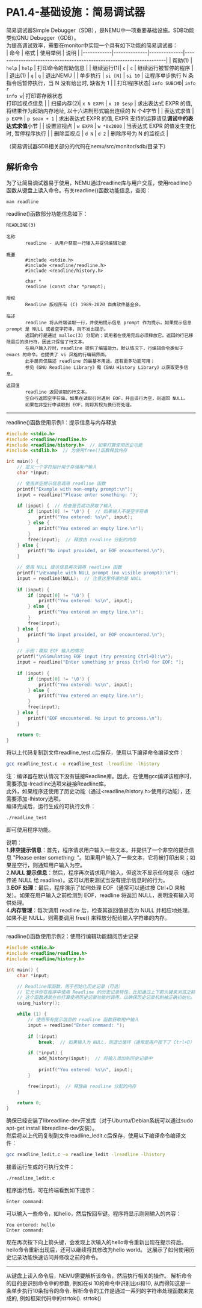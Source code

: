 # PA1.4-基础设施：简易调试器
简易调试器Simple Debugger（SDB），是NEMU中一项重要基础设施。SDB功能类似GNU Debugger（GDB）。  
为提高调试效率，需要在monitor中实现一个具有如下功能的简易调试器：  
| 命令       | 格式         | 使用举例     | 说明                                                                 |
|------------|--------------|--------------|----------------------------------------------------------------------|
| 帮助(1)    | `help`       | `help`       | 打印命令的帮助信息                                                   |
| 继续运行(1)| `c`          | `c`          | 继续运行被暂停的程序                                                 |
| 退出(1)    | `q`          | `q`          | 退出NEMU                                                             |
| 单步执行   | `si [N]`     | `si 10`      | 让程序单步执行 N 条指令后暂停执行，当 N 没有给出时, 缺省为 1           |
| 打印程序状态| `info SUBCMD`| `info r`<br>`info w`| 打印寄存器状态<br>打印监视点信息                                     |
| 扫描内存(2)| `x N EXPR`   | `x 10 $esp`  | 求出表达式 EXPR 的值, 将结果作为起始内存地址, 以十六进制形式输出连续的 N 个4字节 |
| 表达式求值 | `p EXPR`     | `p $eax + 1` | 求出表达式 EXPR 的值, EXPR 支持的运算请见**调试中的表达式求值**小节     |
| 设置监视点 | `w EXPR`     | `w *0x2000`  | 当表达式 EXPR 的值发生变化时, 暂停程序执行                           |
| 删除监视点 | `d N`        | `d 2`        | 删除序号为 N 的监视点                                                |

（简易调试器SDB相关部分的代码在nemu/src/monitor/sdb/目录下）
## 解析命令
为了让简易调试器易于使用，NEMU通过readline库与用户交互，使用readline()函数从键盘上读入命令。有关readline()函数功能信息，查阅：  
```
man readline
```  
readline()函数部分功能信息如下：  
```man
READLINE(3)

名称
       readline - 从用户获取一行输入并提供编辑功能

概要
       #include <stdio.h>
       #include <readline/readline.h>
       #include <readline/history.h>

       char *
       readline (const char *prompt);

版权
       Readline 版权所有 (C) 1989-2020 自由软件基金会。

描述
       readline 将从终端读取一行，并使用提示信息 prompt 作为提示。如果提示信息 prompt 是 NULL 或者空字符串，则不发出提示。
       返回的行是通过 malloc(3) 分配的；调用者在使用完后必须释放它。返回的行已移除最后的换行符，因此只保留了行文本。
       在用户输入行时，readline 提供了编辑能力。默认情况下，行编辑命令类似于 emacs 的命令。也提供了 vi 风格的行编辑界面。
       此手册页仅描述 readline 的最基本用途。还有更多功能可用；
       参见《GNU Readline Library》和《GNU History Library》以获取更多信息。

返回值
       readline 返回读取的行文本。
       空白行返回空字符串。如果在读取行时遇到 EOF，并且该行为空，则返回 NULL。
       如果在非空行中读取到 EOF，则将其视为换行符处理。
```
***
readline()函数使用示例1：提示信息与内存释放
```C
#include <stdio.h>
#include <readline/readline.h>
#include <readline/history.h>  // 如果打算使用历史功能
#include <stdlib.h>  // 为使用free()函数释放内存

int main() {
    // 定义一个字符指针用于存储用户输入
    char *input;

    // 使用非空提示信息调用 readline 函数
    printf("Example with non-empty prompt:\n");
    input = readline("Please enter something: ");
    
    if (input) {  // 检查是否成功获取了输入
        if (input[0] != '\0') {  // 如果输入不是空字符串
            printf("You entered: %s\n", input);
        } else {
            printf("You entered an empty line.\n");
        }
        free(input);  // 释放由 readline 分配的内存
    } else {
        printf("No input provided, or EOF encountered.\n");
    }

    // 使用 NULL 提示信息再次调用 readline 函数
    printf("\nExample with NULL prompt (no visible prompt):\n");
    input = readline(NULL);  // 注意这里传递的是 NULL
    
    if (input) {
        if (input[0] != '\0') {
            printf("You entered: %s\n", input);
        } else {
            printf("You entered an empty line.\n");
        }
        free(input);
    } else {
        printf("No input provided, or EOF encountered.\n");
    }

    // 示例：模拟 EOF 输入的情况
    printf("\nSimulating EOF input (try pressing Ctrl+D):\n");
    input = readline("Enter something or press Ctrl+D for EOF: ");
    
    if (input) {
        if (input[0] != '\0') {
            printf("You entered: %s\n", input);
        } else {
            printf("You entered an empty line.\n");
        }
        free(input);
    } else {
        printf("EOF encountered. No input to process.\n");
    }

    return 0;
}
``` 
将以上代码复制到文件readline_test.c后保存，使用以下编译命令编译文件：  
```Bash
gcc readline_test.c -o readline_test -lreadline -lhistory
```
注：编译器在默认情况下没有链接Readline库。因此，在使用gcc编译该程序时，需要添加-lreadline选项来链接Readline库。  
   此外，如果程序还使用了历史功能（通过<readline/history.h>使用的功能），还需要添加-lhistory选项。  
编译完成后，运行生成的可执行文件：    
```
./readline_test
```
即可使用程序功能。  

说明：  
1.**非空提示信息**：首先，程序请求用户输入一些文本，并提供了一个非空的提示信息 "Please enter something: "。如果用户输入了一些文本，它将被打印出来；如果是空行，则通知用户输入为空。  
2.**NULL 提示信息**：然后，程序再次请求用户输入，但这次不显示任何提示（通过传递 NULL 给 readline）。这可以用来测试当没有提示信息时的行为。  
3.**EOF 处理**：最后，程序演示了如何处理 EOF（通常可以通过按 Ctrl+D 来触发）。如果在用户输入之前检测到 EOF，readline 将返回 NULL，表明没有输入可供处理。  
4.**内存管理**：每次调用 readline 后，检查其返回值是否为 NULL 并相应地处理。如果不是 NULL，则需要调用 free() 来释放分配给输入字符串的内存。  
***
readline()函数使用示例2：使用行编辑功能翻阅历史记录
```C
#include <stdio.h>
#include <readline/readline.h>
#include <readline/history.h>

int main() {
    char *input;

    // Readline库函数，用于初始化历史记录（可选）
    // 它允许你在程序中使用 Readline 的历史记录特性，比如通过上下箭头键来浏览之前输入的命令。
    // 这个函数通常在你打算使用历史记录功能时调用，以确保历史记录机制被正确初始化。
    using_history();

    while (1) {
        // 使用带有提示信息的 readline 函数获取用户输入
        input = readline("Enter command: ");
        
        if (!input)
            break;  // 如果输入为 NULL，则退出循环（通常是用户按下了 Ctrl+D）

        if (*input) {
            add_history(input);  // 将输入添加到历史记录中
            
            printf("You entered: %s\n", input);
        }

        free(input);  // 释放由 readline 分配的内存
    }

    return 0;
}
```
确保已经安装了libreadline-dev开发库（对于Ubuntu/Debian系统可以通过sudo apt-get install libreadline-dev安装）。  
然后将以上代码复制到文件readline_ledit.c后保存，使用以下编译命令编译文件：
```Bash
gcc readline_ledit.c -o readline_ledit -lreadline -lhistory
```
接着运行生成的可执行文件：
```
./readline_ledit.c
```
程序运行后，可在终端看到如下提示：
```
Enter command:
```
可以输入一些命令，如hello，然后按回车键。程序将显示刚刚输入的内容：
```
You entered: hello
Enter command:
```
现在再次按下向上箭头键，会发现上次输入的hello命令重新出现在提示符后。hello命令重新出现后，还可以继续将其修改为hello world。
这展示了如何使用历史记录功能快速访问并修改之前的命令。
***
从键盘上读入命令后，NEMU需要解析该命令，然后执行相关的操作。
解析命令的目的是识别命令中的参数, 例如在si 10的命令中识别出si和10, 从而得知这是一条单步执行10条指令的命令. 
解析命令的工作是通过一系列的字符串处理函数来完成的, 例如框架代码中的strtok().
strtok()




